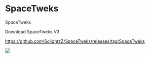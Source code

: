 # SpaceTweks
 SpaceTweks

Download SpaceTweks V3

https://github.com/SolightzZ/SpaceTweks/releases/tag/SpaceTweks

![](https://cdn.discordapp.com/attachments/1012947069348102236/1028616067167293530/6_4A22C26.gif)
